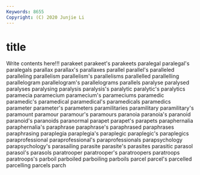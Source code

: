 ```yaml
---
Keywords: 8655
Copyright: (C) 2020 Junjie Li
---
```


# title

Write contents here!!!
parakeet 
parakeet's
parakeets 
paralegal 
paralegal's 
paralegals 
parallax 
parallax's 
parallaxes 
parallel 
parallel's 
paralleled
paralleling 
parallelism 
parallelism's 
parallelisms 
parallelled 
parallelling 
parallelogram 
parallelogram's 
parallelograms 
parallels
paralyse 
paralysed 
paralyses 
paralysing 
paralysis 
paralysis's 
paralytic 
paralytic's 
paralytics 
paramecia
paramecium 
paramecium's 
parameciums 
paramedic 
paramedic's 
paramedical 
paramedical's 
paramedicals 
paramedics 
parameter
parameter's 
parameters 
paramilitaries 
paramilitary 
paramilitary's 
paramount 
paramour 
paramour's 
paramours 
paranoia
paranoia's 
paranoid 
paranoid's 
paranoids 
paranormal 
parapet 
parapet's 
parapets 
paraphernalia 
paraphernalia's
paraphrase 
paraphrase's 
paraphrased 
paraphrases 
paraphrasing 
paraplegia 
paraplegia's 
paraplegic 
paraplegic's 
paraplegics
paraprofessional 
paraprofessional's 
paraprofessionals 
parapsychology 
parapsychology's 
parasailing 
parasite 
parasite's 
parasites 
parasitic
parasol 
parasol's 
parasols 
paratrooper 
paratrooper's 
paratroopers 
paratroops 
paratroops's 
parboil 
parboiled
parboiling 
parboils 
parcel 
parcel's 
parcelled 
parcelling 
parcels 
parch 
